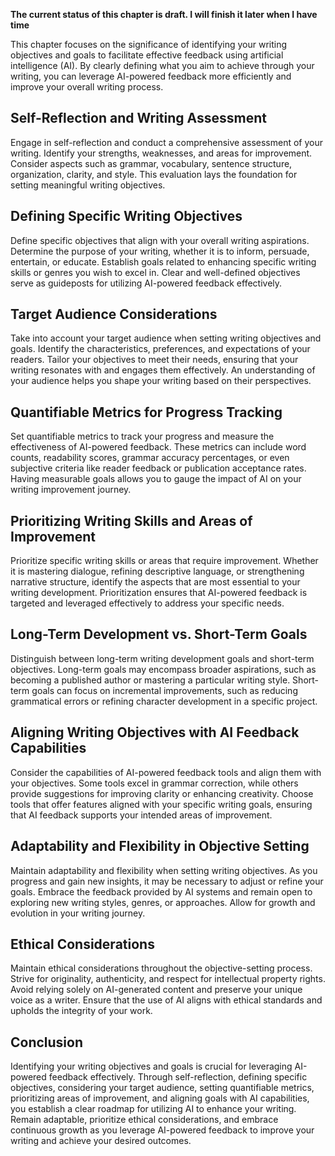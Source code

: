 **The current status of this chapter is draft. I will finish it later when I have time**

This chapter focuses on the significance of identifying your writing objectives and goals to facilitate effective feedback using artificial intelligence (AI). By clearly defining what you aim to achieve through your writing, you can leverage AI-powered feedback more efficiently and improve your overall writing process.

Self-Reflection and Writing Assessment
--------------------------------------

Engage in self-reflection and conduct a comprehensive assessment of your writing. Identify your strengths, weaknesses, and areas for improvement. Consider aspects such as grammar, vocabulary, sentence structure, organization, clarity, and style. This evaluation lays the foundation for setting meaningful writing objectives.

Defining Specific Writing Objectives
------------------------------------

Define specific objectives that align with your overall writing aspirations. Determine the purpose of your writing, whether it is to inform, persuade, entertain, or educate. Establish goals related to enhancing specific writing skills or genres you wish to excel in. Clear and well-defined objectives serve as guideposts for utilizing AI-powered feedback effectively.

Target Audience Considerations
------------------------------

Take into account your target audience when setting writing objectives and goals. Identify the characteristics, preferences, and expectations of your readers. Tailor your objectives to meet their needs, ensuring that your writing resonates with and engages them effectively. An understanding of your audience helps you shape your writing based on their perspectives.

Quantifiable Metrics for Progress Tracking
------------------------------------------

Set quantifiable metrics to track your progress and measure the effectiveness of AI-powered feedback. These metrics can include word counts, readability scores, grammar accuracy percentages, or even subjective criteria like reader feedback or publication acceptance rates. Having measurable goals allows you to gauge the impact of AI on your writing improvement journey.

Prioritizing Writing Skills and Areas of Improvement
----------------------------------------------------

Prioritize specific writing skills or areas that require improvement. Whether it is mastering dialogue, refining descriptive language, or strengthening narrative structure, identify the aspects that are most essential to your writing development. Prioritization ensures that AI-powered feedback is targeted and leveraged effectively to address your specific needs.

Long-Term Development vs. Short-Term Goals
------------------------------------------

Distinguish between long-term writing development goals and short-term objectives. Long-term goals may encompass broader aspirations, such as becoming a published author or mastering a particular writing style. Short-term goals can focus on incremental improvements, such as reducing grammatical errors or refining character development in a specific project.

Aligning Writing Objectives with AI Feedback Capabilities
---------------------------------------------------------

Consider the capabilities of AI-powered feedback tools and align them with your objectives. Some tools excel in grammar correction, while others provide suggestions for improving clarity or enhancing creativity. Choose tools that offer features aligned with your specific writing goals, ensuring that AI feedback supports your intended areas of improvement.

Adaptability and Flexibility in Objective Setting
-------------------------------------------------

Maintain adaptability and flexibility when setting writing objectives. As you progress and gain new insights, it may be necessary to adjust or refine your goals. Embrace the feedback provided by AI systems and remain open to exploring new writing styles, genres, or approaches. Allow for growth and evolution in your writing journey.

Ethical Considerations
----------------------

Maintain ethical considerations throughout the objective-setting process. Strive for originality, authenticity, and respect for intellectual property rights. Avoid relying solely on AI-generated content and preserve your unique voice as a writer. Ensure that the use of AI aligns with ethical standards and upholds the integrity of your work.

Conclusion
----------

Identifying your writing objectives and goals is crucial for leveraging AI-powered feedback effectively. Through self-reflection, defining specific objectives, considering your target audience, setting quantifiable metrics, prioritizing areas of improvement, and aligning goals with AI capabilities, you establish a clear roadmap for utilizing AI to enhance your writing. Remain adaptable, prioritize ethical considerations, and embrace continuous growth as you leverage AI-powered feedback to improve your writing and achieve your desired outcomes.
